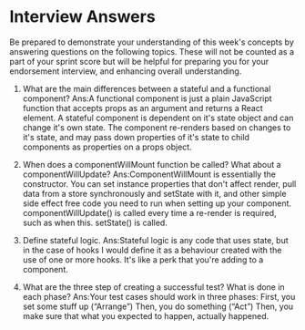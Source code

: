 # Interview Answers
Be prepared to demonstrate your understanding of this week's concepts by answering questions on the following topics. These will not be counted as a part of your sprint score but will be helpful for preparing you for your endorsement interview, and enhancing overall understanding.

1. What are the main differences between a stateful and a functional component?
Ans:A functional component is just a plain JavaScript function that accepts props as an argument and returns a React element.
A stateful component is dependent on it's state object and can change it's own state. The component re-renders based on changes to it's state, and may pass down properties of it's state to child components as properties on a props object.

2. When does a componentWillMount function be called? What about a componentWillUpdate?
Ans:ComponentWillMount is essentially the constructor. You can set instance properties that don't affect render, pull data from a store synchronously and setState with it, and other simple side effect free code you need to run when setting up your component.
componentWillUpdate() is called every time a re-render is required, such as when this. setState() is called.

3. Define stateful logic.
Ans:Stateful logic is any code that uses state, but in the case of hooks I would define it as a behaviour created with the use of one or more hooks. It's like a perk that you're adding to a component.

4. What are the three step of creating a successful test? What is done in each phase?
Ans:Your test cases should work in three phases: First, you set some stuff up (“Arrange”) Then, you do something (“Act”) Then, you make sure that what you expected to happen, actually happened.
